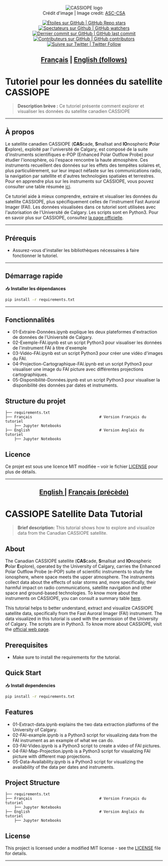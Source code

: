 <p align="center">
   <img src="https://www.asc-csa.gc.ca/images/satellites/cassiope_logo.jpg" alt="CASSIOPE logo"> 
   <br> Crédit d'image | Image credit: <a href=https://www.asc-csa.gc.ca/images/satellites/cassiope_logo.jpg>ASC-CSA</a>
</p>

<p align="center">
    <a href="#stars">
        <img alt="Étoiles sur GitHub | GitHub Repo stars" src="https://img.shields.io/github/stars/asc-csa/CASSIOPE-Tutorial">
    </a>
    <a href="#watchers">
        <img alt="Spectateurs sur Github | GitHub watchers" src="https://img.shields.io/github/watchers/asc-csa/CASSIOPE-Tutorial">
    </a>
    <a href="https://github.com/asc-csa/EO-Visualization-and-Search-Tutorial/commits/main">
        <img alt="Dernier commit sur GitHub | GitHub last commit" src="https://img.shields.io/github/last-commit/asc-csa/CASSIOPE-Tutorial">
    </a>
    <a href="https://github.com/asc-csa/EO-Visualization-and-Search-Tutorial/graphs/contributors">
        <img alt="Contributeurs sur GitHub | GitHub contributors" src="https://img.shields.io/github/contributors/asc-csa/CASSIOPE-Tutorial">
    </a>
    <a href="https://twitter.com/intent/follow?screen_name=csa_asc">
        <img alt="Suivre sur Twitter | Twitter Follow" src="https://img.shields.io/twitter/follow/csa_asc?style=social">
    </a>
</p>

<h2 align="center">
  <a href="#titre-du-projet">Français</a> |
  <a href="#project-title">English (follows)</a>
</h2>

<a id="titre-du-projet"></a>
# Tutoriel pour les données du satellite CASSIOPE

<!-- A short summary phrase for the project (required)-->
> **Description brève :**
> Ce tutoriel présente comment explorer et visualiser les données du satellite canadien CASSIOPE
---

## À propos
Le satellite canadien CASSIOPE (**CAS**cade, **S**mallsat and **IO**nospheric **P**olar **E**xplore), exploité par l'université de Calgary, est composé de la suite d'instruments scientifiques e-POP (Enhanced Polar Outflow Probe) pour étudier l'ionosphère, où l'espace rencontre la haute atmosphère. Ces instruments recueillent des données sur les effets des tempêtes solaires et, plus particulièrement, sur leur impact néfaste sur les communications radio, la navigation par satellite et d'autres technologies spatiales et terrestres. Pour en apprendre plus sur les instruments sur CASSIOPE, vous pouvez consulter une table résumée [ici](https://epop.phys.ucalgary.ca/payload/).

Ce tutoriel aide à mieux comprendre, extraire et visualiser les données du satellite CASSIOPE, plus spécifiquement celles de l'instrument Fast Auroral Imager (FAI). Les données visualisées dans ce tutoriel sont utilisées avec l'autorisation de l'Université de Calgary. Les scripts sont en Python3. Pour en savoir plus sur CASSIOPE, consultez [la page officielle](https://epop.phys.ucalgary.ca/).

---

## Prérequis

- Assurez-vous d'installer les bibliothèques nécessaires à faire fonctionner le tutoriel.

---

## Démarrage rapide
 📥 **Installer les dépendances**
   ```bash
   pip install -r requirements.txt
   ```
---

## Fonctionnalités

- 01-Extraire-Données.ipynb explique les deux plateformes d'extraction de données de l'Université de Calgary.
- 02-Exemple-FAI.ipynb est un script Python3 pour visualiser les données de l'instrument FAI à titre d'exemple
- 03-Vidéo-FAI.ipynb est un script Python3 pour créer une vidéo d'images du FAI.
- 04-Projection-Cartographique-FAI.ipynb est un script Python3 pour visualiser une image du FAI picture avec différentes projections cartographiques.
- 05-Disponibilité-Données.ipynb est un script Python3 pour visualiser la disponibilité des données par dates et instruments.

## Structure du projet

```text
├── requirements.txt
├── Français                              # Version Français du tutoriel
    ├── Jupyter Notebooks
├── English                               # Version Anglais du tutoriel
    ├── Jupyter Notebooks
```

## Licence

Ce projet est  sous une licence MIT modifiée – voir le fichier [LICENSE](https://github.com/asc-csa/CASSIOPE-Tutorial/blob/main/LICENSE.txt) pour plus de détails.

---

<h2 align="center">
  <a href="#project-title">English </a> |
  <a href="#titre-du-projet">Français (précède)</a>
</h2>

<a id="project-title"></a>
# CASSIOPE Satellite Data Tutorial

> **Brief description:**
> This tutorial shows how to explore and visualize data from the Canadian CASSIOPE satellite.

## About
The Canadian CASSIOPE satellite (**CAS**cade, **S**mallsat and **IO**nospheric **P**olar **E**xplore), operated by the University of Calgary, carries the Enhanced Polar Outflow Probe (e-POP) suite of scientific instruments to study the ionosphere, where space meets the upper atmosphere. The instruments collect data about the effects of solar storms and, more specifically, their harmful impact on radio communications, satellite navigation and other space and ground-based technologies. To know more about the instruments on CASSIOPE, you can consult a summary table [here](https://epop.phys.ucalgary.ca/payload/).

This tutorial helps to better understand, extract and visualize CASSIOPE satellite data, specifically from the Fast Auroral Imager (FAI) instrument. The data visualized in this tutorial is used with the permission of the University of Calgary. The scripts are in Python3. To know more about CASSIOPE, visit the [official web page](https://epop.phys.ucalgary.ca/). 


## Prerequisites
- Make sure to install the requirements for the tutorial.
  
## Quick Start
   
📥 **Install dependencies**
   ```bash
   pip install -r requirements.txt
   ```

## Features

- 01-Extract-data.ipynb explains the two data extraction platforms of the University of Calgary.
- 02-FAI-example.ipynb is a Python3 script for visualizing data from the FAI instrument as an example of what we can do.
- 03-FAI-Video.ipynb is a Python3 script to create a video of FAI pictures.
- 04-FAI-Map-Projection.ipynb is a Python3 script for visualizing FAI picture with different map projections.
- 05-Data-Availability.ipynb is a Python3 script for visualizing the availability of the data per dates and instruments.

## Project Structure

```text
├── requirements.txt
├── Français                              # Version Français du tutoriel
    ├── Jupyter Notebooks
├── English                               # Version Anglais du tutoriel
    ├── Jupyter Notebooks
```

## License

This project is licensed under a modified MIT license - see the [LICENSE](https://github.com/asc-csa/CASSIOPE-Tutorial/blob/main/LICENSE.txt) file for details.

---
